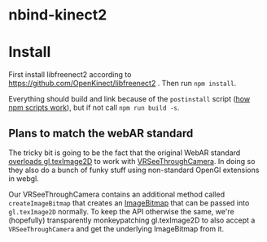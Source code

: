 nbind-kinect2
=======================
# Install

First install libfreenect2 according to https://github.com/OpenKinect/libfreenect2 .
Then run `npm install`.

Everything should build and link because of the `postinstall` script ([how npm scripts work](https://docs.npmjs.com/misc/scripts)), but if not call `npm run build -s`.


## Plans to match the webAR standard
The tricky bit is going to be the fact that the original WebAR standard [overloads gl.texImage2D](https://github.com/googlevr/chromium-webar#overview-of-the-webar-apis) to work with [VRSeeThroughCamera](https://github.com/googlevr/chromium-webar/blob/9a29f2cab9dd67453d860d14d2ee4be6717cdb1f/chromium/src/third_party/WebKit/Source/modules/webgl/WebGLRenderingContextBase.cpp#L4876). In doing so they also do a bunch of funky stuff using non-standard OpenGl extensions in webgl. 

Our VRSeeThroughCamera contains an additional method called `createImageBitmap` that creates an [ImageBitmap](https://developer.mozilla.org/en-US/docs/Web/API/ImageBitmap) that can be passed into `gl.texImage2D` normally. To keep the API otherwise the same, we're (hopefully) transparently monkeypatching gl.texImage2D to also accept a `VRSeeThroughCamera` and get the underlying ImageBitmap from it.  


